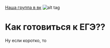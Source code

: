 [Наша группа в вк](https://vk.com/clubmaslov)
![alt tag](https://ibb.co/XygszNc "Описание будет тут")​




# Как готовиться к ЕГЭ??
Ну если коротко, то
